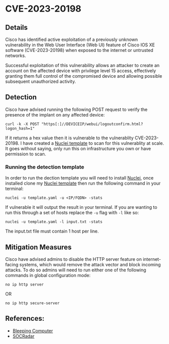 # CVE-2023-20198

## Details

Cisco has identified active exploitation of a previously unknown vulnerability in the Web User Interface (Web UI) feature of Cisco IOS XE software (CVE-2023-20198) when exposed to the internet or untrusted networks. 

Successful exploitation of this vulnerability allows an attacker to create an account on the affected device with privilege level 15 access, effectively granting them full control of the compromised device and allowing possible subsequent unauthorized activity.

## Detection

Cisco have advised running the following POST request to verify the presence of the implant on any affected device:
```
curl -k -X POST "https[:]//DEVICEIP/webui/logoutconfirm.html?logon_hash=1"
```

If it returns a hex value then it is vulnerable to the vulnerablity CVE-2023-20198. I have created a [Nuclei template](https://github.com/rxerium/0-days/blob/main/CVE-2023-20198/template.yaml) to scan for this vulnerablity at scale. It goes without saying, only run this on infrastructure you own or have permission to scan. 

### Running the detection template

In order to run the dection template you will need to install [Nuclei](https://github.com/projectdiscovery/nuclei), once installed clone my [Nuclei template](https://github.com/rxerium/0-days/blob/main/CVE-2023-20198/template.yaml) then run the following command in your terminal:

```
nuclei -u template.yaml -u <IP/FQDN> -stats
```

If vulnerable it will output the result in your terminal. If you are wanting to run this through a set of hosts replace the `-u` flag with `-l` like so:

```
nuclei -u template.yaml -l input.txt -stats
```

The input.txt file must contain 1 host per line. 

## Mitigation Measures

Cisco have advised admins to disable the HTTP server feature on internet-facing systems, which would remove the attack vector and block incoming attacks. To do so admins will need to run either one of the following commands in global configuration mode:

```
no ip http server
```
OR
```
no ip http secure-server
```

## References:
- [Bleeping Computer](https://www.bleepingcomputer.com/news/security/cisco-warns-of-new-ios-xe-zero-day-actively-exploited-in-attacks/)
- [SOCRadar](https://socradar.io/cisco-warns-of-exploitation-of-a-maximum-severity-zero-day-vulnerability-in-ios-xe-cve-2023-20198/)